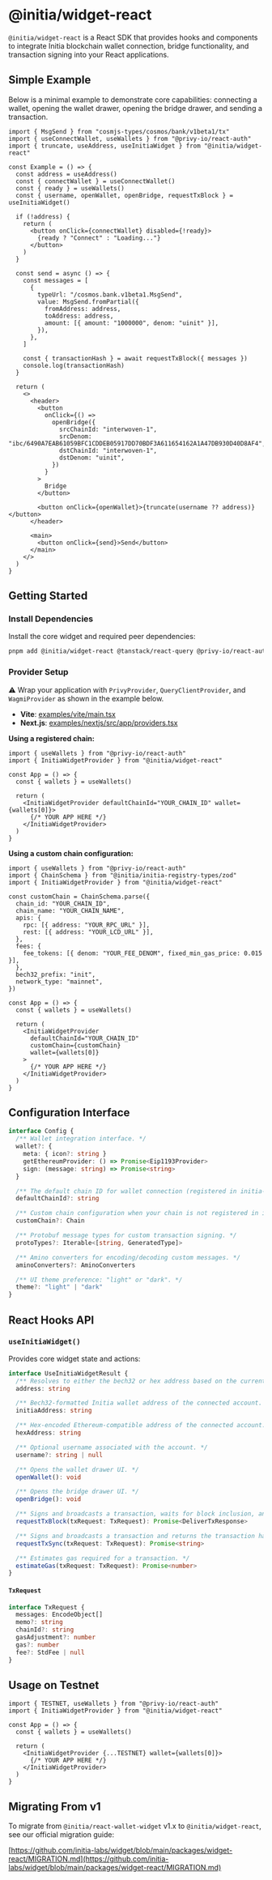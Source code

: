 # @initia/widget-react

`@initia/widget-react` is a React SDK that provides hooks and components to integrate Initia blockchain wallet connection, bridge functionality, and transaction signing into your React applications.

## Simple Example

Below is a minimal example to demonstrate core capabilities: connecting a wallet, opening the wallet drawer, opening the bridge drawer, and sending a transaction.

```tsx
import { MsgSend } from "cosmjs-types/cosmos/bank/v1beta1/tx"
import { useConnectWallet, useWallets } from "@privy-io/react-auth"
import { truncate, useAddress, useInitiaWidget } from "@initia/widget-react"

const Example = () => {
  const address = useAddress()
  const { connectWallet } = useConnectWallet()
  const { ready } = useWallets()
  const { username, openWallet, openBridge, requestTxBlock } = useInitiaWidget()

  if (!address) {
    return (
      <button onClick={connectWallet} disabled={!ready}>
        {ready ? "Connect" : "Loading..."}
      </button>
    )
  }

  const send = async () => {
    const messages = [
      {
        typeUrl: "/cosmos.bank.v1beta1.MsgSend",
        value: MsgSend.fromPartial({
          fromAddress: address,
          toAddress: address,
          amount: [{ amount: "1000000", denom: "uinit" }],
        }),
      },
    ]

    const { transactionHash } = await requestTxBlock({ messages })
    console.log(transactionHash)
  }

  return (
    <>
      <header>
        <button
          onClick={() =>
            openBridge({
              srcChainId: "interwoven-1",
              srcDenom: "ibc/6490A7EAB61059BFC1CDDEB05917DD70BDF3A611654162A1A47DB930D40D8AF4",
              dstChainId: "interwoven-1",
              dstDenom: "uinit",
            })
          }
        >
          Bridge
        </button>

        <button onClick={openWallet}>{truncate(username ?? address)}</button>
      </header>

      <main>
        <button onClick={send}>Send</button>
      </main>
    </>
  )
}
```

## Getting Started

### Install Dependencies

Install the core widget and required peer dependencies:

```bash
pnpm add @initia/widget-react @tanstack/react-query @privy-io/react-auth @privy-io/wagmi wagmi
```

### Provider Setup

⚠️ Wrap your application with `PrivyProvider`, `QueryClientProvider`, and `WagmiProvider` as shown in the example below.

- **Vite**: [examples/vite/main.tsx](https://github.com/initia-labs/widget/blob/main/examples/vite/main.tsx)
- **Next.js**: [examples/nextjs/src/app/providers.tsx](https://github.com/initia-labs/widget/blob/main/examples/nextjs/src/app/providers.tsx)

**Using a registered chain:**

```tsx
import { useWallets } from "@privy-io/react-auth"
import { InitiaWidgetProvider } from "@initia/widget-react"

const App = () => {
  const { wallets } = useWallets()

  return (
    <InitiaWidgetProvider defaultChainId="YOUR_CHAIN_ID" wallet={wallets[0]}>
      {/* YOUR APP HERE */}
    </InitiaWidgetProvider>
  )
}
```

**Using a custom chain configuration:**

```tsx
import { useWallets } from "@privy-io/react-auth"
import { ChainSchema } from "@initia/initia-registry-types/zod"
import { InitiaWidgetProvider } from "@initia/widget-react"

const customChain = ChainSchema.parse({
  chain_id: "YOUR_CHAIN_ID",
  chain_name: "YOUR_CHAIN_NAME",
  apis: {
    rpc: [{ address: "YOUR_RPC_URL" }],
    rest: [{ address: "YOUR_LCD_URL" }],
  },
  fees: {
    fee_tokens: [{ denom: "YOUR_FEE_DENOM", fixed_min_gas_price: 0.015 }],
  },
  bech32_prefix: "init",
  network_type: "mainnet",
})

const App = () => {
  const { wallets } = useWallets()

  return (
    <InitiaWidgetProvider
      defaultChainId="YOUR_CHAIN_ID"
      customChain={customChain}
      wallet={wallets[0]}
    >
      {/* YOUR APP HERE */}
    </InitiaWidgetProvider>
  )
}
```

## Configuration Interface

```ts
interface Config {
  /** Wallet integration interface. */
  wallet?: {
    meta: { icon?: string }
    getEthereumProvider: () => Promise<Eip1193Provider>
    sign: (message: string) => Promise<string>
  }

  /** The default chain ID for wallet connection (registered in initia-registry). Defaults to "interwoven-1". */
  defaultChainId?: string

  /** Custom chain configuration when your chain is not registered in initia-registry. */
  customChain?: Chain

  /** Protobuf message types for custom transaction signing. */
  protoTypes?: Iterable<[string, GeneratedType]>

  /** Amino converters for encoding/decoding custom messages. */
  aminoConverters?: AminoConverters

  /** UI theme preference: "light" or "dark". */
  theme?: "light" | "dark"
}
```

## React Hooks API

### `useInitiaWidget()`

Provides core widget state and actions:

```ts
interface UseInitiaWidgetResult {
  /** Resolves to either the bech32 or hex address based on the current `minitia` type. */
  address: string

  /** Bech32-formatted Initia wallet address of the connected account. */
  initiaAddress: string

  /** Hex-encoded Ethereum-compatible address of the connected account. */
  hexAddress: string

  /** Optional username associated with the account. */
  username?: string | null

  /** Opens the wallet drawer UI. */
  openWallet(): void

  /** Opens the bridge drawer UI. */
  openBridge(): void

  /** Signs and broadcasts a transaction, waits for block inclusion, and returns the full transaction response. */
  requestTxBlock(txRequest: TxRequest): Promise<DeliverTxResponse>

  /** Signs and broadcasts a transaction and returns the transaction hash immediately. */
  requestTxSync(txRequest: TxRequest): Promise<string>

  /** Estimates gas required for a transaction. */
  estimateGas(txRequest: TxRequest): Promise<number>
}
```

#### `TxRequest`

```ts
interface TxRequest {
  messages: EncodeObject[]
  memo?: string
  chainId?: string
  gasAdjustment?: number
  gas?: number
  fee?: StdFee | null
}
```

## Usage on Testnet

```tsx
import { TESTNET, useWallets } from "@privy-io/react-auth"
import { InitiaWidgetProvider } from "@initia/widget-react"

const App = () => {
  const { wallets } = useWallets()

  return (
    <InitiaWidgetProvider {...TESTNET} wallet={wallets[0]}>
      {/* YOUR APP HERE */}
    </InitiaWidgetProvider>
  )
}
```

## Migrating From v1

To migrate from `@initia/react-wallet-widget` v1.x to `@initia/widget-react`, see our official migration guide:

[https://github.com/initia-labs/widget/blob/main/packages/widget-react/MIGRATION.md](https://github.com/initia-labs/widget/blob/main/packages/widget-react/MIGRATION.md)
